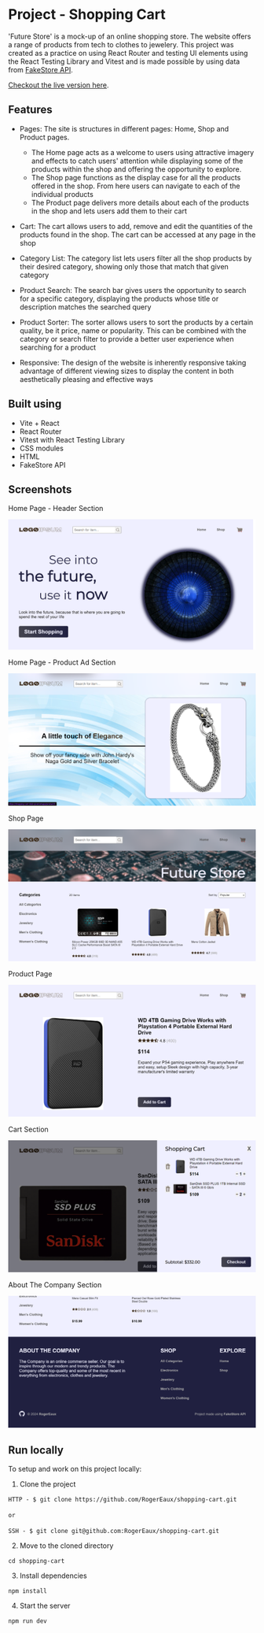 # Project - Shopping Cart

'Future Store' is a mock-up of an online shopping store. The website offers a range of products from tech to clothes to jewelery. This project was created as a practice on using React Router and testing UI elements using the React Testing Library and Vitest and is made possible by using data from [FakeStore API](https://fakestoreapi.com/).

[Checkout the live version here](https://shopping-cart-drab-pi.vercel.app/).

## Features

- Pages: The site is structures in different pages: Home, Shop and Product pages.

  - The Home page acts as a welcome to users using attractive imagery and effects to catch users' attention while displaying some of the products within the shop and offering the opportunity to explore.
  - The Shop page functions as the display case for all the products offered in the shop. From here users can navigate to each of the individual products
  - The Product page delivers more details about each of the products in the shop and lets users add them to their cart

- Cart: The cart allows users to add, remove and edit the quantities of the products found in the shop. The cart can be accessed at any page in the shop

- Category List: The category list lets users filter all the shop products by their desired category, showing only those that match that given category

- Product Search: The search bar gives users the opportunity to search for a specific category, displaying the products whose title or description matches the searched query

- Product Sorter: The sorter allows users to sort the products by a certain quality, be it price, name or popularity. This can be combined with the category or search filter to provide a better user experience when searching for a product

- Responsive: The design of the website is inherently responsive taking advantage of different viewing sizes to display the content in both aesthetically pleasing and effective ways

## Built using

- Vite + React
- React Router
- Vitest with React Testing Library
- CSS modules
- HTML
- FakeStore API

## Screenshots

Home Page - Header Section

![Screenshot of header section of the Home page](./public/screenshots/home-hero.png)

Home Page - Product Ad Section

![Screenshot of ad section of the Home page](./public/screenshots/home-ad.png)

Shop Page

![Screenshot of Shop page](./public/screenshots/shop.png)

Product Page

![Screenshot of Product page](./public/screenshots/product.png)

Cart Section

![Screenshot of Cart Section](./public/screenshots/cart.png)

About The Company Section

![Screenshot of About The Company Section](./public/screenshots/footer.png)

## Run locally

To setup and work on this project locally:

1. Clone the project

```
HTTP - $ git clone https://github.com/RogerEaux/shopping-cart.git

or

SSH - $ git clone git@github.com:RogerEaux/shopping-cart.git
```

2. Move to the cloned directory

```
cd shopping-cart
```

3. Install dependencies

```
npm install
```

4. Start the server

```
npm run dev
```
